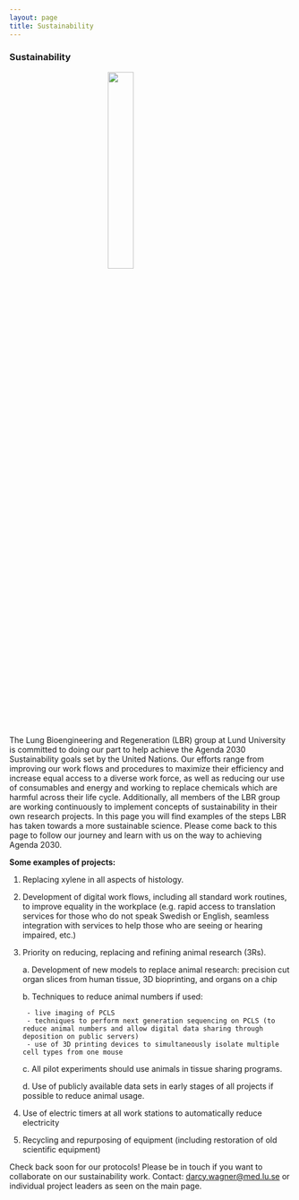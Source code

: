 ```yaml
---
layout: page
title: Sustainability
---
```


### Sustainability

<img src="assets/img/logo/SustainabilityLogoBlack.PNG" width="30%;" style="margin-left:35%;"> 


The Lung Bioengineering and Regeneration (LBR) group at Lund University is committed to doing our part to help achieve the Agenda 2030 Sustainability goals set by the United Nations. Our efforts range from improving our work flows and procedures to maximize their efficiency and increase equal access to a diverse work force, as well as reducing our use of consumables and energy and working to replace chemicals which are harmful across their life cycle. Additionally, all members of the LBR group are working continuously to implement concepts of sustainability in their own research projects. In this page you will find examples of the steps LBR has taken towards a more sustainable science. Please come back to this page to follow our journey and learn with us on the way to achieving Agenda 2030.


**Some examples of projects:**

1. Replacing xylene in all aspects of histology.
2. Development of digital work flows, including all standard work routines, to improve equality in the workplace (e.g. rapid access to translation services for those who do not speak Swedish or English, seamless integration with services to help those who are seeing or hearing impaired, etc.)
3. Priority on reducing, replacing and refining animal research (3Rs).
    
    a. Development of new models to replace animal research: precision cut organ slices from human tissue, 3D bioprinting, and organs on a chip
    
    b. Techniques to reduce animal numbers if used:
    
        - live imaging of PCLS
        - techniques to perform next generation sequencing on PCLS (to reduce animal numbers and allow digital data sharing through deposition on public servers)
        - use of 3D printing devices to simultaneously isolate multiple cell types from one mouse
    
    c. All pilot experiments should use animals in tissue sharing programs.
    
    d. Use of publicly available data sets in early stages of all projects if possible to reduce animal usage.

4. Use of electric timers at all work stations to automatically reduce electricity
5. Recycling and repurposing of equipment (including restoration of old scientific equipment)


Check back soon for our protocols! Please be in touch if you want to collaborate on our sustainability work. Contact: darcy.wagner@med.lu.se or individual project leaders as seen on the main page.

